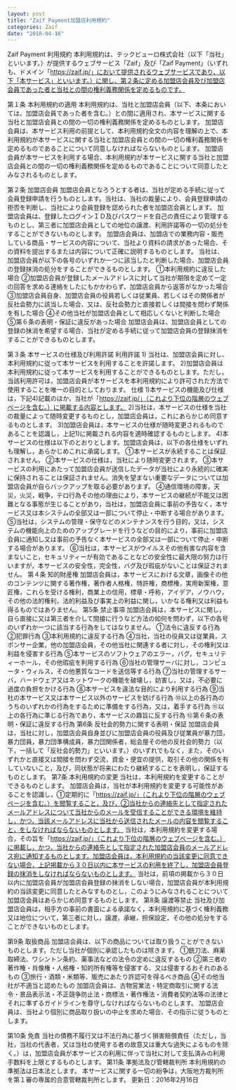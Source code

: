 ```yaml
---
layout: post
title: "Zaif Payment加盟店利用規約"
categories: Zaif
date: "2018-04-16"
---
```


Zaif Payment 利用規約
本利用規約は、テックビューロ株式会社（以下「当社」といいます。）が提供するウェブサービス「Zaif」及び「Zaif Payment」（いずれも、ドメイン「https://zaif.jp/」において提供されるウェブサービスであり、以下「本サービス」といいます。）に関し、第２条に定める加盟店会員及び加盟店会員であった者と当社との間の権利義務関係を定めるものです。


第１条 本利用規約の適用
本利用規約は、当社と加盟店会員（以下、本条においては、加盟店会員であった者を含む。）との間に適用され、本サービスに関する当社と加盟店会員との間の一切の権利義務関係を定めるものとします。
加盟店会員は、本サービス利用の前提として、本利用規約全文の内容を理解の上で、本利用規約が本サービスに関する当社と加盟店会員との間の一切の権利義務関係を定めるものであることについて同意しなければならないものとします。
加盟店会員が本サービスを利用する場合、本利用規約が本サービスに関する当社と加盟店会員との間の一切の権利義務関係を定めるものであることについて同意したとみなされるものとします。

第２条 加盟店会員
加盟店会員となろうとする者は、当社が定める手続に従って会員登録申請を行うものとします。当社は、当社の裁量により、会員登録申請の拒否を判断し、当社により会員登録を認められた者を加盟店会員とします。
加盟店会員は、登録したログインＩＤ及びパスワードを自己の責任により管理するものとし、第三者に加盟店会員としての地位の譲渡、利用許諾等の一切の処分をすることができないものとします。
加盟店会員は、加盟店での業務内容・販売している商品・サービスの内容について、当社より資料の請求があった場合、その資料を提出するまたは内容について正確に説明するものとします。
当社は、加盟店会員が以下の各号のいずれか一つに該当したと判断した場合、加盟店会員の登録抹消の処分をすることができるものとします。
①本利用規約に違反した場合
②加盟店会員が登録したメールアドレスに対して当社が期限を定めて一定の回答を求める連絡をしたにもかかわらず、加盟店会員から返答がなかった場合
③加盟店会員自身、加盟店会員の役員若しくは従業員、若しくはその関係者が反社会勢力に該当した場合、又は、反社会勢力と直接若しくは間接を問わず関係を有した場合
④その他当社が加盟店会員として相応しくないと判断した場合
⑤第６条の表明・保証に違反があった場合
加盟店会員は、加盟店会員としての登録の抹消を希望する場合、当社が定める手続に従って加盟店会員の登録抹消をすることができるものとします。

第３条 本サービスの仕様及び利用許諾
利用許諾 1) 当社は、加盟店会員に対し、本利用規約に従って本サービスを利用することを許諾します。
2)加盟店会員は本利用規約に従って本サービスを利用することができるものとします。ただし，当該利用許可は，加盟店会員が本サービスを本利用規約により許可された方法で使用することを唯一の目的としております。
仕様 1)本サービスの機能及び仕様は，下記4)記載のほか，当社が「https://zaif.jp/」（これより下位の階層のウェブページを含む。）に掲載する内容とします。
2)当社は，本サービスの仕様を当社の裁量によって随時変更するものとし，加盟店会員は，これにあらかじめ同意するものとします。
3)加盟店会員は，本サービスの仕様が随時変更されるものであることを認識し，上記1)に掲載される内容を適時確認するものとします。
4)本サービスの仕様は以下のとおりとします。加盟店会員は，以下の各仕様をいずれも理解し，あらかじめこれに承諾します。
①本サービスが永続することは保証されません。
②本サービスの仕様は，当社により随時変更されます。
③本サービスの利用にあたって加盟店会員が送信したデータが当社により永続的に確実に保持されることは保証されません。消失を望まない重要なデータについては加盟店会員が自らバックアップを取る必要があります。
④通信環境の障害，天災，火災，戦争，テロ行為その他の理由により，本サービスの継続が不能又は困難となる事態が生じることがあり，当社は，加盟店会員に事前の予告なく，本サービス又は本システムの全部又は一部について停止・中断する場合があります。
⑤当社は，システムの管理・保守などのメンテナンスを行う目的，又は，システムの機能向上のためのアップグレードを行うなどの目的により，事前に加盟店会員に通知し又は事前の予告なく本サービスの全部又は一部について停止・中断する場合があります。
⑥当社は，本サービスがウイルスその他有害な内容を含まないこと，セキュリティーが有効であることなどの安全性に最大限の努力は行いますが，本サービスの安全性，完全性，バグ及び瑕疵がないことは保証されません。
第４条 知的財産権
加盟店会員は，本サービスにおける文章，画像その他のコンテンツに関する著作権，著作者人格権，特許権，商標権，実用新案権，意匠権，これらを受ける権利，商業上の信用，標章・呼称，アイデア，ノウハウ，その他の法的権利，法的利益及び事実上の利益に関し，いかなる権利又は利益も得るものではありません。
第5条 禁止事項
加盟店会員は，本サービスに関し，自ら直接に又は第三者を介して間接に行うなど方法の如何を問わず，以下の各号のいずれか一つに該当する行為をしてはなりません。
①法令に違反する行為
②犯罪行為
③本利用規約に違反する行為
④当社，当社の役員又は従業員，スポンサー企業，他の加盟店会員，その他当社に関連する者に対し，その権利又は利益を侵害する行為
⑤本サービスのソフトウェアのエラー，バグ，セキュリティーホール，その他瑕疵を利用する行為
⑥当社の管理サーバに対し，コンピュータ・ウィルス，その他悪質なコードを送信等する行為
⑦当社の管理するサーバ，ハードウェア又はネットワークの機能を破壊し，妨害し，又は，不必要に過度の負担をかける行為
⑧本サービスを違法な目的により利用する行為
⑨当社の本サービス又は本サービス以外のサービスを妨げる行為
⑩以上の各行為のうちのいずれかの行為をするために準備をする行為，又は，着手する行為
⑪以上の各行為に準じる行為であり，本サービスの趣旨に反する行為
⑫第６条の表明・保証に違反する行為
第6条 反社会的勢力に関する表明・保証
加盟店会員は，当社に対し，加盟店会員自身並びに加盟店会員の役員及び従業員が暴力団，暴力団員，暴力団準構成員，暴力団関係者，総会屋その他の反社会的勢力（以下，一括して「反社会的勢力」といいます。）のいずれでもなく，また，そのいずれかと直接又は間接を問わず交流，資金・便宜の提供，取引その他の関係を有していないこと，及び，同状態が将来にわたり継続することを表明し，保証するものとします。
第7条 本利用規約の変更
当社は，本利用規約を変更することができるものとします。
加盟店会員は，当社が本利用規約を変更する可能性があることを認識し，①定期的に「https://zaif.jp/」（これより下位の階層のウェブページを含む。）を閲覧すること，及び，②当社からの連絡先として指定されたメールアドレスについて当社からのメールを受信することができる環境を維持し，かつ，当該メールアドレスに当社から送信されたメールの内容を閲覧すること，をしなければならないものとします。
当社は，本利用規約を変更する場合，その旨を「https://zaif.jp/」（これより下位の階層のウェブページを含む。）に掲載し，かつ，当社からの連絡先として指定された加盟店会員のメールアドレス宛に通知するものとします。加盟店会員は，本利用規約の当該変更に同意できない場合，上記掲載から３０日以内に本サービスの利用を終了し，加盟店会員登録の抹消をしなければならないものとします。
当社は，前項の掲載から３０日以内に加盟店会員が加盟店会員登録の抹消をしない場合，加盟店会員が本利用規約の当該変更に同意したとみなすものとし，このようにみなされることについて加盟店会員はあらかじめ同意するものとします。
第8条 譲渡等禁止
当社及び加盟店会員は，相手方の事前の書面による承諾なく，本利用規約に基づく権利義務又は地位について，第三者に対し，譲渡，承継，担保設定，その他の処分をすることができないものとします。

第9条 取扱商品
加盟店会員は、以下の商品については取り扱うことができないものとします。ただし当社が個別に承認したものは除きます。
①銃刀法、麻薬取締法、ワシントン条約、薬事法などの法令の定めに違反するもの
②第三者の著作権・肖像権・人格権・知的所有権等を侵害する、又は侵害するおそれのあるもの
③旅行・酒類・米類等、販売にあたり許認可を得るべき商品
④その他当社が不適当と認めたもの
加盟店会員は、古物営業法・特定商取引に関する法令・景品表示法・不正競争防止法・商標法・著作権法・消費者契約法等の法律とそれに準ずるガイドラインを尊守しなければならないものとします。
加盟店会員は、当社より個別に商品取り扱いの中止を求めた場合、その指示に従うものとします。

第10条 免責
当社の債務不履行又は不法行為に基づく損害賠償責任（ただし，当社，当社の代表者，又は当社の使用する者の故意又は重大な過失によるものを除く。）は，加盟店会員が本サービスの利用に伴って当社に対して支払済みの利用手数料を上限とするものとします。
第11条 準拠法及び管轄裁判所
本利用規約の準拠法は日本法とします。
本サービスに関する一切の紛争は，大阪地方裁判所を第１審の専属的合意管轄裁判所とします。
更新日：2016年2月16日
